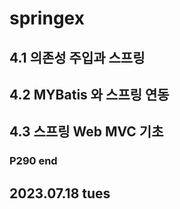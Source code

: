 # springex
## 4.1 의존성 주입과 스프링 
## 4.2 MYBatis 와 스프링 연동 
## 4.3 스프링 Web MVC 기초
### P290 end


## 2023.07.18 tues
    